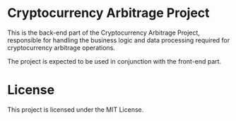 # Cryptocurrency Arbitrage Project

This is the back-end part of the Cryptocurrency Arbitrage Project, responsible for handling the business logic and data processing required for
cryptocurrency arbitrage operations.

The project is expected to be used in conjunction with the front-end part.

# License

This project is licensed under the MIT License.
